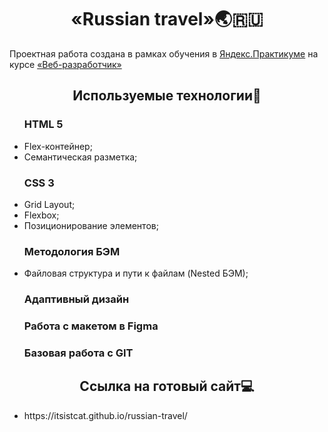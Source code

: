 <h1 align="center">«Russian travel»🌏🇷🇺</h1>

Проектная работа создана в рамках обучения в [Яндекс.Практикуме](https://practicum.yandex.ru/ "Яндекс Практикум") на курсе [«Веб-разработчик»](https://practicum.yandex.ru/web/ "Курс «Веб‑разработчик» — Яндекс Практикум")

<h2 align="center">Используемые технологии🔗</h2>
<ul><h3>HTML 5</h3>
 <li> Flex-контейнер;</li> 
 <li> Семантическая разметка; </li> 
 </ul>
<ul><h3> CSS 3</h3>
  <li> Grid Layout;</li> 
  <li> Flexbox;</li>
  <li> Позиционирование элементов;</li> 
  </ul>
<ul><h3> Методология БЭМ</h3>
  <li> Файловая структура и пути к файлам (Nested БЭМ);</li> 
</ul>
<ul><h3> Адаптивный дизайн</h3> </ul>
<ul><h3> Работа с макетом в Figma</h3> </ul>
<ul><h3> Базовая работа с  GIT</h3> </ul>

<h2 align="center">Ссылка на готовый сайт💻</h2>
<ul>
 <li> https://itsistcat.github.io/russian-travel/ </li> 
</ul>


